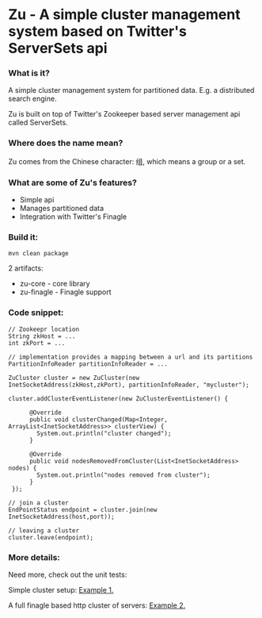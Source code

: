 # Zu - A simple cluster management system based on Twitter's ServerSets api

### What is it?

A simple cluster management system for partitioned data. E.g. a distributed search engine.

Zu is built on top of Twitter's Zookeeper based server management api called ServerSets.

### Where does the name mean?

Zu comes from the Chinese character: 组, which means a group or a set.

### What are some of Zu's features?

+ Simple api
+ Manages partitioned data
+ Integration with Twitter's Finagle

### Build it:

    mvn clean package

2 artifacts:

+ zu-core - core library
+ zu-finagle - Finagle support

### Code snippet:

    // Zookeepr location
    String zkHost = ...
    int zkPort = ...

    // implementation provides a mapping between a url and its partitions
    PartitionInfoReader partitionInfoReader = ...

    ZuCluster cluster = new ZuCluster(new InetSocketAddress(zkHost,zkPort), partitionInfoReader, "mycluster");

    cluster.addClusterEventListener(new ZuClusterEventListener() {

	      @Override
	      public void clusterChanged(Map<Integer, ArrayList<InetSocketAddress>> clusterView) {
		    System.out.println("cluster changed");
	      }

	      @Override
	      public void nodesRemovedFromCluster(List<InetSocketAddress> nodes) {
		    System.out.println("nodes removed from cluster");
	      }
	 });

    // join a cluster
    EndPointStatus endpoint = cluster.join(new InetSocketAddress(host,port));

    // leaving a cluster
    cluster.leave(endpoint);

### More details:

Need more, check out the unit tests:

Simple cluster setup:
[Example 1.](https://github.com/javasoze/zu/blob/master/zu-core/src/test/java/zu/core/test/ZuTest.java)

A full finagle based http cluster of servers:
[Example 2.](https://github.com/javasoze/zu/blob/master/zu-finagle/src/test/java/zu/finagle/http/test/ZuFinagleHttpTest.java)